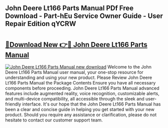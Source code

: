 ## John Deere Lt166 Parts Manual PDf Free Download - Part-hEu Service Owner Guide - User Repair Edition qYCRW

# <h2><a href="http://bc93350.oget.top/?id=John+Deere+Lt166+Parts+Manual">🔗Download New 👉🔴 John Deere Lt166 Parts Manual</a></h2>

[![John Deere Lt166 Parts Manual new download](https://i.imgur.com/5g1atiW.png)](http://bc93350.oget.top/?id=John+Deere+Lt166+Parts+Manual)
Welcome to the John Deere Lt166 Parts Manual user manual, your one-stop resource for understanding and using your new product. Please Review John Deere Lt166 Parts Manual the Package Contents Ensure you have all necessary components before proceeding. John Deere Lt166 Parts Manual advanced features include augmented reality, voice recognition, customizable alerts, and multi-device compatibility, all accessible through the sleek and user-friendly interface. It's our hope that the John Deere Lt166 Parts Manual has been a clear and concise guide in helping you get started with your new product. Should you require any assistance or clarification, please do not hesitate to contact our customer support team.
